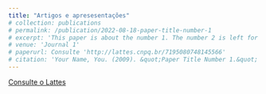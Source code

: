 ```yaml
---
title: "Artigos e apresesentações"
# collection: publications
# permalink: /publication/2022-08-18-paper-title-number-1
# excerpt: 'This paper is about the number 1. The number 2 is left for future work.'
# venue: 'Journal 1'
# paperurl: Consulte 'http://lattes.cnpq.br/7195080748145566'
# citation: 'Your Name, You. (2009). &quot;Paper Title Number 1.&quot; <i>Journal 1</i>. 1(1).'
---
```

 <a href="http://lattes.cnpq.br/7195080748145566" target="_top">Consulte o Lattes</a>